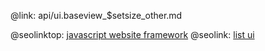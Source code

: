 @link: api/ui.baseview_$setsize_other.md

@seolinktop: [javascript website framework](https://webix.com)
@seolink: [list ui](https://webix.com/widget/list/)